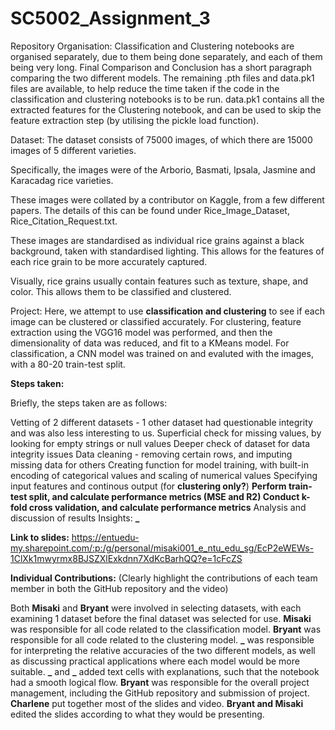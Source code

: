 # SC5002_Assignment_3

Repository Organisation:
Classification and Clustering notebooks are organised separately, due to them being done separately, and each of them being very long.
Final Comparison and Conclusion has a short paragraph comparing the two different models. 
The remaining .pth files and data.pk1 files are available, to help reduce the time taken if the code in the classification and clustering notebooks is to be run. 
data.pk1 contains all the extracted features for the Clustering notebook, and can be used to skip the feature extraction step (by utilising the pickle load function).

Dataset: The dataset consists of 75000 images, of which there are 15000 images of 5 different varieties.

Specifically, the images were of the Arborio, Basmati, Ipsala, Jasmine and Karacadag rice varieties.

These images were collated by a contributor on Kaggle, from a few different papers. The details of this can be found under Rice_Image_Dataset, Rice_Citation_Request.txt.

These images are standardised as individual rice grains against a black background, taken with standardised lighting. This allows for the features of each rice grain to be more accurately captured. 

Visually, rice grains usually contain features such as texture, shape, and color. This allows them to be classified and clustered.

Project: Here, we attempt to use **classification and clustering** to see if each image can be clustered or classified accurately. For clustering, feature extraction using the VGG16 model was performed, and then the dimensionality of data was reduced, and fit to a KMeans model. For classification, a CNN model was trained on and evaluted with the images, with a 80-20 train-test split.


**Steps taken:**

Briefly, the steps taken are as follows:

Vetting of 2 different datasets - 1 other dataset had questionable integrity and was also less interesting to us.
Superficial check for missing values, by looking for empty strings or null values
Deeper check of dataset for data integrity issues
Data cleaning - removing certain rows, and imputing missing data for others
Creating function for model training, with built-in encoding of categorical values and scaling of numerical values
Specifying input features and continous output (for **clustering only?**)
**Perform train-test split, and calculate performance metrics (MSE and R2)
Conduct k-fold cross validation, and calculate performance metrics**
Analysis and discussion of results
Insights: **_**

**Link to slides:** https://entuedu-my.sharepoint.com/:p:/g/personal/misaki001_e_ntu_edu_sg/EcP2eWEWs-1ClXk1mwyrmx8BJSZXlExkdnn7XdKcBarhQQ?e=1cFcZS 

**Individual Contributions:** (Clearly highlight the contributions of each team member in both the GitHub repository and the video)

Both **Misaki** and **Bryant** were involved in selecting datasets, with each examining 1 dataset before the final dataset was selected for use.
**Misaki** was responsible for all code related to the classification model.
**Bryant** was responsible for all code related to the clustering model.
**_** was responsible for interpreting the relative accuracies of the two different models, as well as discussing practical applications where each model would be more suitable.
**_** and **_** added text cells with explanations, such that the notebook had a smooth logical flow.
**Bryant** was responsible for the overall project management, including the GitHub repository and submission of project.
**Charlene** put together most of the slides and video.
**Bryant and Misaki** edited the slides according to what they would be presenting.
